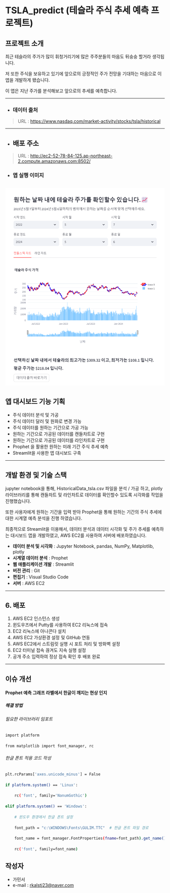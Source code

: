 # **TSLA_predict (테슬라 주식 추세 예측 프로젝트)**


## 프로젝트 소개
최근 테슬라의 주가가 많이 휘청거리기에 많은 주주분들의 마음도 뒤숭숭 할거라 생각됩니다.

저 또한 주식을 보유하고 있기에 앞으로의 긍정적인 주가 전망을 기대하는 마음으로 이 앱을 개발하게 됐습니다.

이 앱은 지난 주가를 분석해보고 앞으로의 추세를 예측합니다.

---

- ### 데이터 출처
> URL : <https://www.nasdaq.com/market-activity/stocks/tsla/historical>

---

- ## 배포 주소

> URL : <http://ec2-52-78-84-125.ap-northeast-2.compute.amazonaws.com:8502/>

- ### 앱 실행 이미지

![앱 캔들차트 이미지](https://github.com/GaMinSeo/TSLA_predict/blob/main/image/%EC%8A%A4%ED%81%AC%EB%A6%B0%EC%83%B7%202024-05-10%20121722.png)
------
## 앱 대시보드 기능 기획

- 주식 데이터 분석 및 가공
- 주식 데이터 달러 및 원화로 변경 가능
- 주식 데이터를 원하는 기간으로 가공 가능
- 원하는 기간으로 가공된 데이터를 캔들차트로 구현
- 원하는 기간으로 가공된 데이터를 라인차트로 구현
- Prophet 을 활용한 원하는 미래 기간 주식 추세 예측
- Streamlit을 사용한 앱 대시보드 구축

------
## 개발 환경 및 기술 스택

jupyter notebook을 통해, HistoricalData_tsla.csv 파일을 분석 / 가공 하고, plotly 라이브러리를 통해 캔들차트 및 라인차트로 데이터를 확인할수 있도록 시각화를 작업을 진행했습니다.

또한 사용자에게 원하는 기간을 입력 받아 Prophet을 통해 원하는 기간의 주식 추세에 대한 시계열 예측 분석을 진행 하였습니다.

최종적으로 Streamlit을 이용해서, 데이터 분석과 데이터 시각화 및 주가 추세를 예측하는 대시보드 앱을 개발하였고, AWS EC2를 사용하여 서버에 배포하였습니다.

- **데이터 분석 및 시각화** : Jupyter Notebook, pandas, NumPy, Matplotlib, plotly
- **시계열 데이터 분석** : Prophet
- **웹 애플리케이션 개발** : Streamlit
- **버전 관리** : Git
- **편집기** : Visual Studio Code
- **서버** : AWS EC2

------

## 6. 배포
1. AWS EC2 인스턴스 생성
2. 윈도우즈에서 Putty를 사용하여 EC2 리눅스에 접속
3. EC2 리눅스에 아나콘다 설치
4. AWS EC2 가상환경 설정 및 GitHub 연동
5. AWS EC2에서 스트림릿 실행 시 포트 처리 및 방화벽 설정
6. EC2 터미널 접속 끊겨도 지속 실행 설정
7. 공개 주소 입력하여 정상 접속 확인 후 배포 완료

---
## 이슈 개선
#### Prophet 예측 그래프 라벨에서 한글이 깨지는 현상 인지

##### 해결 방법

###### 필요한 라이브러리 임포트
```bash
import platform

from matplotlib import font_manager, rc
```

###### 한글 폰트 적용 코드 작성
```bash
plt.rcParams['axes.unicode_minus'] = False

if platform.system() == 'Linux':

    rc('font', family='NanumGothic')
    
elif platform.system() == 'Windows':

    # 윈도우 환경에서 한글 폰트 설정
    
    font_path = "c:\WINDOWS\Fonts\GULIM.TTC"  # 한글 폰트 파일 경로
    
    font_name = font_manager.FontProperties(fname=font_path).get_name()
    
    rc('font', family=font_name)
```
## 작성자
- 가민서
- e-mail : rkalstj23@naver.com
